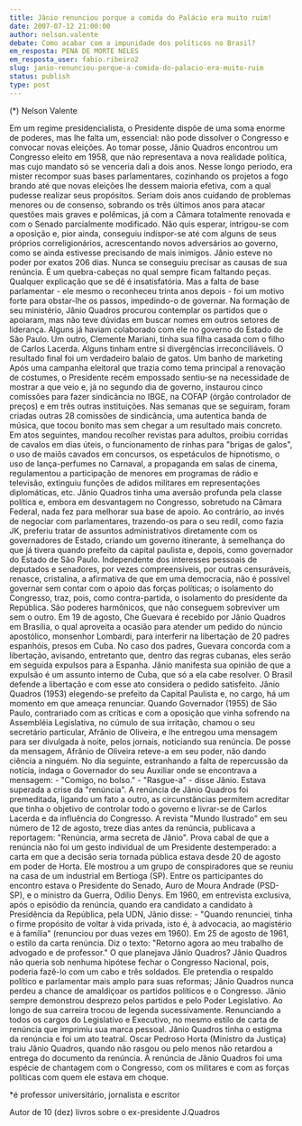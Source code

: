 ```yaml
---
title: Jânio renunciou porque a comida do Palácio era muito ruim!
date: 2007-07-12 21:00:00
author: nelson.valente
debate: Como acabar com a impunidade dos políticos no Brasil?
em_resposta: PENA DE MORTE NELES
em_resposta_user: fabio.ribeiro2
slug: janio-renunciou-porque-a-comida-do-palacio-era-muito-ruim
status: publish 
type: post
---
```


(\*) Nelson Valente  

  

 Em um regime presidencialista, o Presidente dispõe de uma soma enorme de poderes, mas lhe falta um, essencial: não pode dissolver o Congresso e convocar novas eleições. Ao tomar posse, Jânio Quadros encontrou um Congresso eleito em 1958, que não representava a nova realidade política, mas cujo mandato só se venceria dali a dois anos. Nesse longo período, era mister recompor suas bases parlamentares, cozinhando os projetos a fogo brando até que novas eleições lhe dessem maioria efetiva, com a qual pudesse realizar seus propósitos. Seriam dois anos cuidando de problemas menores ou de consenso, sobrando os três últimos anos para atacar questões mais graves e polêmicas, já com a Câmara totalmente renovada e com o Senado parcialmente modificado. Não quis esperar, intrigou-se com a oposição e, pior ainda, conseguiu indispor-se até com alguns de seus próprios correligionários, acrescentando novos adversários ao governo, como se ainda estivesse precisando de mais inimigos. Jânio esteve no poder por exatos 206 dias. Nunca se conseguiu precisar as causas de sua renúncia. É um quebra-cabeças no qual sempre ficam faltando peças. Qualquer explicação que se dê é insatisfatória. Mas a falta de base parlamentar - ele mesmo o reconheceu trinta anos depois - foi um motivo forte para obstar-lhe os passos, impedindo-o de governar. Na formação de seu ministério, Jânio Quadros procurou contemplar os partidos que o apoiaram, mas não teve dúvidas em buscar nomes em outros setores de liderança. Alguns já haviam colaborado com ele no governo do Estado de São Paulo. Um outro, Clemente Mariani, tinha sua filha casada com o filho de Carlos Lacerda. Alguns tinham entre si divergências irreconciliáveis. O resultado final foi um verdadeiro balaio de gatos. Um banho de marketing Após uma campanha eleitoral que trazia como tema principal a renovação de costumes, o Presidente recém empossado sentiu-se na necessidade de mostrar a que veio e, já no segundo dia de governo, instaurou cinco comissões para fazer sindicância no IBGE, na COFAP (órgão controlador de preços) e em três outras instituições. Nas semanas que se seguiram, foram criadas outras 28 comissões de sindicância, uma autentica banda de música, que tocou bonito mas sem chegar a um resultado mais concreto. Em atos seguintes, mandou recolher revistas para adultos, proibiu corridas de cavalos em dias úteis, o funcionamento de rinhas para "brigas de galos", o uso de maiôs cavados em concursos, os espetáculos de hipnotismo, o uso de lança-perfumes no Carnaval, a propaganda em salas de cinema, regulamentou a participação de menores em programas de rádio e televisão, extinguiu funções de adidos militares em representações diplomáticas, etc. Jânio Quadros tinha uma aversão profunda pela classe política e, embora em desvantagem no Congresso, sobretudo na Câmara Federal, nada fez para melhorar sua base de apoio. Ao contrário, ao invés de negociar com parlamentares, trazendo-os para o seu redil, como fazia JK, preferiu tratar de assuntos administrativos diretamente com os governadores de Estado, criando um governo itinerante, à semelhança do que já tivera quando prefeito da capital paulista e, depois, como governador do Estado de São Paulo. Independente dos interesses pessoais de deputados e senadores, por vezes compreensíveis, por outras censuráveis, renasce, cristalina, a afirmativa de que em uma democracia, não é possível governar sem contar com o apoio das forças políticas; o isolamento do Congresso, traz, pois, como contra-partida, o isolamento do presidente da República. São poderes harmônicos, que não conseguem sobreviver um sem o outro. Em 19 de agosto, Che Guevara é recebido por Jânio Quadros em Brasília, o qual aproveita a ocasião para atender um pedido do núncio apostólico, monsenhor Lombardi, para interferir na libertação de 20 padres espanhóis, presos em Cuba. No caso dos padres, Guevara concorda com a libertação, avisando, entretanto que, dentro das regras cubanas, eles serão em seguida expulsos para a Espanha. Jânio manifesta sua opinião de que a expulsão é um assunto interno de Cuba, que só a ela cabe resolver. O Brasil defende a libertação e com esse ato considera o pedido satisfeito. Jânio Quadros (1953) elegendo-se prefeito da Capital Paulista e, no cargo, há um momento em que ameaça renunciar. Quando Governador (1955) de São Paulo, contrariado com as críticas e com a oposição que vinha sofrendo na Assembléia Legislativa, no cúmulo de sua irritação, chamou o seu secretário particular, Afrânio de Oliveira, e lhe entregou uma mensagem para ser divulgada à noite, pelos jornais, noticiando sua renúncia. De posse da mensagem, Afrânio de Oliveira reteve-a em seu poder, não dando ciência a ninguém. No dia seguinte, estranhando a falta de repercussão da notícia, indaga o Governador do seu Auxiliar onde se encontrava a mensagem: - "Comigo, no bolso." - "Rasgue-a" - disse Jânio. Estava superada a crise da "renúncia". A renúncia de Jânio Quadros foi premeditada, ligando um fato a outro, as circunstâncias permitem acreditar que tinha o objetivo de controlar todo o governo e livrar-se de Carlos Lacerda e da influência do Congresso. A revista "Mundo Ilustrado" em seu número de 12 de agosto, treze dias antes da renúncia, publicava a reportagem: "Renúncia, arma secreta de Jânio". Prova cabal de que a renúncia não foi um gesto individual de um Presidente destemperado: a carta em que a decisão seria tornada pública estava desde 20 de agosto em poder de Horta. Ele mostrou a um grupo de conspiradores que se reuniu na casa de um industrial em Bertioga (SP). Entre os participantes do encontro estava o Presidente do Senado, Auro de Moura Andrade (PSD-SP), e o ministro da Guerra, Odílio Denys. Em 1960, em entrevista exclusiva, após o episódio da renúncia, quando era candidato a candidato à Presidência da República, pela UDN, Jânio disse: - "Quando renunciei, tinha o firme propósito de voltar à vida privada, isto é, à advocacia, ao magistério e à família" (renunciou por duas vezes em 1960). Em 25 de agosto de 1961, o estilo da carta renúncia. Diz o texto: "Retorno agora ao meu trabalho de advogado e de professor." O que planejava Jânio Quadros? Jânio Quadros não queria sob nenhuma hipótese fechar o Congresso Nacional, pois, poderia fazê-lo com um cabo e três soldados. Ele pretendia o respaldo político e parlamentar mais amplo para suas reformas; Jânio Quadros nunca perdeu a chance de amaldiçoar os partidos políticos e o Congresso. Jânio sempre demonstrou desprezo pelos partidos e pelo Poder Legislativo. Ao longo de sua carreira trocou de legenda sucessivamente. Renunciando a todos os cargos do Legislativo e Executivo, no mesmo estilo de carta de renúncia que imprimiu sua marca pessoal. Jânio Quadros tinha o estigma da renúncia e foi um ato teatral. Oscar Pedroso Horta (Ministro da Justiça) traiu Jânio Quadros, quando não rasgou ou pelo menos não retardou a entrega do documento da renúncia. A renúncia de Jânio Quadros foi uma espécie de chantagem com o Congresso, com os militares e com as forças políticas com quem ele estava em choque.  

 \*é professor universitário, jornalista e escritor  

 Autor de 10 (dez) livros sobre o ex-presidente J.Quadros
